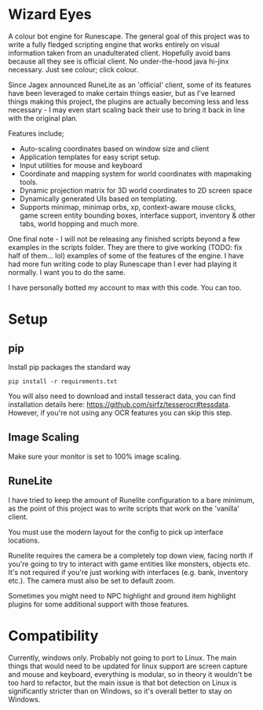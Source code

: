 Wizard Eyes
===========

A colour bot engine for Runescape. The general goal of this project was to write
a fully fledged scripting engine that works entirely on visual information taken
from an unadulterated client. Hopefully avoid bans because all they see is official client.
No under-the-hood java hi-jinx necessary. Just see colour; click colour.

Since Jagex announced RuneLite as an 'official' client, some of its features
have been leveraged to make certain things easier,
but as I've learned things making this project, the plugins are actually becoming
less and less necessary - I may even start scaling back their use to bring it back
in line with the original plan.

Features include;

 - Auto-scaling coordinates based on window size and client
 - Application templates for easy script setup.
 - Input utilities for mouse and keyboard
 - Coordinate and mapping system for world coordinates with mapmaking tools.
 - Dynamic projection matrix for 3D world coordinates to 2D screen space
 - Dynamically generated UIs based on templating.
 - Supports minimap, minimap orbs, xp, context-aware mouse clicks, game screen 
   entity bounding boxes, interface support, inventory & other tabs,
   world hopping and much more.

One final note - I will not be releasing any finished scripts beyond a few examples in the scripts folder.
They are there to give working (TODO: fix half of them... lol) examples of some of the features of the engine.
I have had more fun writing code to play Runescape than I ever had playing it normally.
I want you to do the same.

I have personally botted my account to max with this code. You can too.

Setup
=====

pip
---

Install pip packages the standard way

```commandline
pip install -r requirements.txt
```

You will also need to download and install tesseract data,
you can find installation details here: https://github.com/sirfz/tesserocr#tessdata.
However, if you're not using any OCR features you can skip this step.

Image Scaling
-------------

Make sure your monitor is set to 100% image scaling.

RuneLite
--------

I have tried to keep the amount of Runelite configuration to a bare minimum,
as the point of this project was to write scripts that work on the 'vanilla' client.

You must use the modern layout for the config to pick up interface locations.

Runelite requires the camera be a completely top down view, facing north if you're going to try to interact with
game entities like monsters, objects etc. It's not required if you're just working
with interfaces (e.g. bank, inventory etc.). The camera must also be set to default zoom.

Sometimes you might need to NPC highlight and ground item highlight plugins
for some additional support with those features.

Compatibility
=============

Currently, windows only. Probably not going to port to Linux.
The main things that would need to be updated for linux support are screen capture
and mouse and keyboard, everything is modular, so in theory it wouldn't be too hard
to refactor, but the main issue is that bot detection on Linux is significantly
stricter than on Windows, so it's overall better to stay on Windows.
